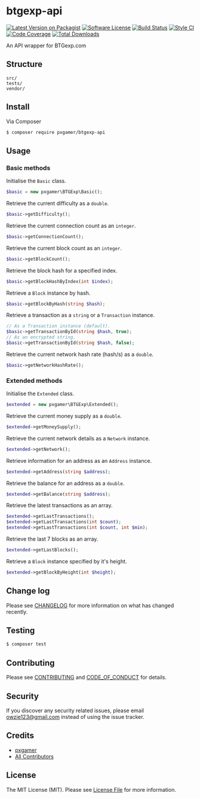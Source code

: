 # btgexp-api

[![Latest Version on Packagist][ico-version]][link-packagist]
[![Software License][ico-license]](LICENSE.md)
[![Build Status][ico-travis]][link-travis]
[![Style CI][ico-styleci]][link-styleci]
[![Code Coverage][ico-code-quality]][link-code-quality]
[![Total Downloads][ico-downloads]][link-downloads]

An API wrapper for BTGexp.com

## Structure

```
src/
tests/
vendor/
```

## Install

Via Composer

``` bash
$ composer require pxgamer/btgexp-api
```

## Usage

### Basic methods

Initialise the `Basic` class.

```php
$basic = new pxgamer\BTGExp\Basic();
```

Retrieve the current difficulty as a `double`.

```php
$basic->getDifficulty();
```

Retrieve the current connection count as an `integer`.

```php
$basic->getConnectionCount();
```

Retrieve the current block count as an `integer`.

```php
$basic->getBlockCount();
```

Retrieve the block hash for a specified index.

```php
$basic->getBlockHashByIndex(int $index);
```

Retrieve a `Block` instance by hash.

```php
$basic->getBlockByHash(string $hash);
```

Retrieve a transaction as a `string` or a `Transaction` instance.

```php
// As a Transaction instance (default).
$basic->getTransactionById(string $hash, true);
// As an encrypted string.
$basic->getTransactionById(string $hash, false);
```

Retrieve the current network hash rate (hash/s) as a `double`.

```php
$basic->getNetworkHashRate();
```

### Extended methods

Initialise the `Extended` class.

```php
$extended = new pxgamer\BTGExp\Extended();
```

Retrieve the current money supply as a `double`.

```php
$extended->getMoneySupply();
```

Retrieve the current network details as a `Network` instance.

```php
$extended->getNetwork();
```

Retrieve information for an address as an `Address` instance.

```php
$extended->getAddress(string $address);
```

Retrieve the balance for an address as a `double`.

```php
$extended->getBalance(string $address);
```

Retrieve the latest transactions as an array.

```php
$extended->getLastTransactions();
$extended->getLastTransactions(int $count);
$extended->getLastTransactions(int $count, int $min);
```

Retrieve the last 7 blocks as an array.

```php
$extended->getLastBlocks();
```

Retrieve a `Block` instance specified by it's height.

```php
$extended->getBlockByHeight(int $height);
```

## Change log

Please see [CHANGELOG](CHANGELOG.md) for more information on what has changed recently.

## Testing

``` bash
$ composer test
```

## Contributing

Please see [CONTRIBUTING](CONTRIBUTING.md) and [CODE_OF_CONDUCT](CODE_OF_CONDUCT.md) for details.

## Security

If you discover any security related issues, please email owzie123@gmail.com instead of using the issue tracker.

## Credits

- [pxgamer][link-author]
- [All Contributors][link-contributors]

## License

The MIT License (MIT). Please see [License File](LICENSE.md) for more information.

[ico-version]: https://img.shields.io/packagist/v/pxgamer/btgexp-api.svg?style=flat-square
[ico-license]: https://img.shields.io/badge/license-MIT-brightgreen.svg?style=flat-square
[ico-travis]: https://img.shields.io/travis/pxgamer/btgexp-api/master.svg?style=flat-square
[ico-styleci]: https://styleci.io/repos/112339700/shield
[ico-code-quality]: https://img.shields.io/codecov/c/github/pxgamer/btgexp-api.svg?style=flat-square
[ico-downloads]: https://img.shields.io/packagist/dt/pxgamer/btgexp-api.svg?style=flat-square

[link-packagist]: https://packagist.org/packages/pxgamer/btgexp-api
[link-travis]: https://travis-ci.org/pxgamer/btgexp-api
[link-styleci]: https://styleci.io/repos/112339700
[link-code-quality]: https://codecov.io/gh/pxgamer/btgexp-api
[link-downloads]: https://packagist.org/packages/pxgamer/btgexp-api
[link-author]: https://github.com/pxgamer
[link-contributors]: ../../contributors
